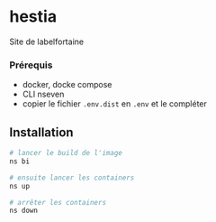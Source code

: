 # hestia

Site de labelfortaine

### Prérequis

- docker, docke compose
- CLI nseven
- copier le fichier `.env.dist` en `.env` et le compléter

## Installation

```bash
# lancer le build de l'image
ns bi

# ensuite lancer les containers
ns up

# arrêter les containers
ns down
```